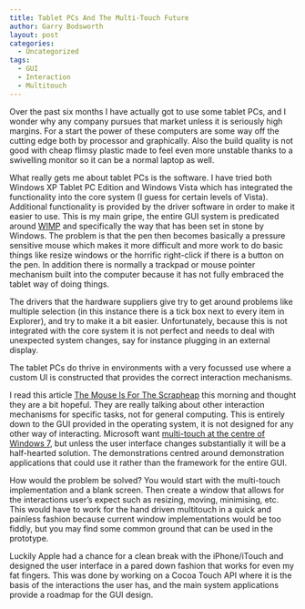 ```yaml
---
title: Tablet PCs And The Multi-Touch Future
author: Garry Bodsworth
layout: post
categories:
  - Uncategorized
tags:
  - GUI
  - Interaction
  - Multitouch
---
```

Over the past six months I have actually got to use some tablet PCs, and I wonder why any company pursues that market unless it is seriously high margins. For a start the power of these computers are some way off the cutting edge both by processor and graphically. Also the build quality is not good with cheap flimsy plastic made to feel even more unstable thanks to a swivelling monitor so it can be a normal laptop as well.

What really gets me about tablet PCs is the software. I have tried both Windows XP Tablet PC Edition and Windows Vista which has integrated the functionality into the core system (I guess for certain levels of Vista). Additional functionality is provided by the driver software in order to make it easier to use. This is my main gripe, the entire GUI system is predicated around [WIMP][1] and specifically the way that has been set in stone by Windows. The problem is that the pen then becomes basically a pressure sensitive mouse which makes it more difficult and more work to do basic things like resize windows or the horrific right-click if there is a button on the pen. In addition there is normally a trackpad or mouse pointer mechanism built into the computer because it has not fully embraced the tablet way of doing things.

The drivers that the hardware suppliers give try to get around problems like multiple selection (in this instance there is a tick box next to every item in Explorer), and try to make it a bit easier. Unfortunately, because this is not integrated with the core system it is not perfect and needs to deal with unexpected system changes, say for instance plugging in an external display.

The tablet PCs do thrive in environments with a very focussed use where a custom UI is constructed that provides the correct interaction mechanisms.

I read this article [The Mouse Is For The Scrapheap][2] this morning and thought they are a bit hopeful. They are really talking about other interaction mechanisms for specific tasks, not for general computing. This is entirely down to the GUI provided in the operating system, it is not designed for any other way of interacting. Microsoft want [multi-touch at the centre of Windows 7][3], but unless the user interface changes substantially it will be a half-hearted solution. The demonstrations centred around demonstration applications that could use it rather than the framework for the entire GUI.

How would the problem be solved? You would start with the multi-touch implementation and a blank screen. Then create a window that allows for the interactions user&#8217;s expect such as resizing, moving, minimising, etc. This would have to work for the hand driven multitouch in a quick and painless fashion because current window implementations would be too fiddly, but you may find some common ground that can be used in the prototype.

Luckily Apple had a chance for a clean break with the iPhone/iTouch and designed the user interface in a pared down fashion that works for even my fat fingers. This was done by working on a Cocoa Touch API where it is the basis of the interactions the user has, and the main system applications provide a roadmap for the GUI design.

 [1]: http://en.wikipedia.org/wiki/WIMP_(computing)
 [2]: http://uk.gizmodo.com/2008/07/18/the_mouse_is_for_the_scrapheap.html
 [3]: http://windowsvistablog.com/blogs/windowsvista/archive/2008/05/27/microsoft-demonstrates-multi-touch.aspx